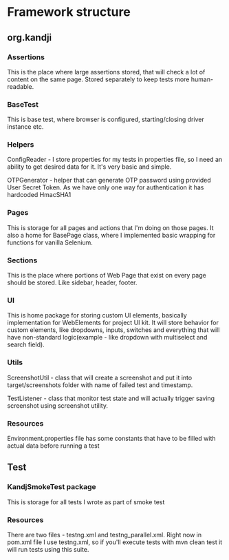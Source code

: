 # Framework structure

## org.kandji

### Assertions
This is the place where large assertions stored, that will check a lot of content 
on the same page. Stored separately to keep tests more human-readable.

### BaseTest
This is base test, where browser is configured, starting/closing driver instance etc.

### Helpers
ConfigReader - I store properties for my tests in properties file, so I need an ability to get desired data for it.
It's very basic and simple.

OTPGenerator - helper that can generate OTP password using provided User Secret Token. As we have only one way for 
authentication it has hardcoded HmacSHA1 

### Pages
This is storage for all pages and actions that I'm doing on those pages. It also a home for BasePage class, where
I implemented basic wrapping for functions for vanilla Selenium. 

### Sections
This is the place where portions of Web Page that exist on every page should be stored. Like sidebar, header, footer.

### UI 
This is home package for storing custom UI elements, basically implementation for WebElements for project UI kit. 
It will store behavior for custom elements, like dropdowns, inputs, switches and everything that will have non-standard 
logic(example - like dropdown with multiselect and search field).

### Utils
ScreenshotUtil - class that will create a screenshot and put it into target/screenshots folder with
name of failed test and timestamp.

TestListener - class that monitor test state and will actually trigger saving screenshot using screenshot utility.


### Resources

Environment.properties file has some constants that have to be filled with actual data before running a test

## Test

### KandjSmokeTest package
This is storage for all tests I wrote as part of smoke test

### Resources
There are two files - testng.xml and testng_parallel.xml. Right now in pom.xml file I use testng.xml, so if you'll execute
tests with mvn clean test it will run tests using this suite.